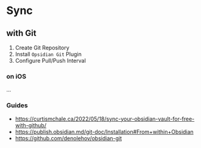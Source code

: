 # Sync
## with Git
1. Create Git Repository
2. Install `Opsidian Git` Plugin
3. Configure Pull/Push Interval
### on iOS
...
### Guides
* https://curtismchale.ca/2022/05/18/sync-your-obsidian-vault-for-free-with-github/
* https://publish.obsidian.md/git-doc/Installation#From+within+Obsidian
* https://github.com/denolehov/obsidian-git
